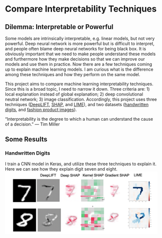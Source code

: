# Compare Interpretability Techniques

## Dilemma: Interpretable or Powerful
Some models are intrinsically interpretable, e.g. linear models, but not very powerful. Deep neural network is more powerful but is difficult to interpret, and people often blame deep neural networks for being black box. It is obviously important that we need to make people understand these models and furthermore how they make decisions so that we can improve our models and use them in practice. Now there are a few techniques coming up to explain machine learning models. I am curious what is the difference among these techniques and how they perform on the same model. 

This project aims to compare machine learning interpretability techniques. Since this is a broad topic, I need to narrow it down. Three criteria are: 1) local explanation instead of global explanation; 2) deep convolutional neutral network; 3) image classification. Accordingly, this project uses three techniques ([DeepLIFT](https://github.com/kundajelab/deeplift), [SHAP](https://github.com/slundberg/shap), and [LIME](https://github.com/marcotcr/lime)), and two datasets ([handwritten digits](http://yann.lecun.com/exdb/mnist/), and [fashion product images](https://www.kaggle.com/paramaggarwal/fashion-product-images-dataset)). 

“Interpretability is the degree to which a human can understand the cause of a decision.” — Tim Miller

## Some Results
### Handwritten Digits
I train a CNN model in Keras, and utilize these three techniques to explain it. Here we can see how they explain digit seven and eight.
![digit_comparison](https://github.com/yaliu777/Compare-Interpretability-Techniques/blob/main/images/digit_comparison.png)
